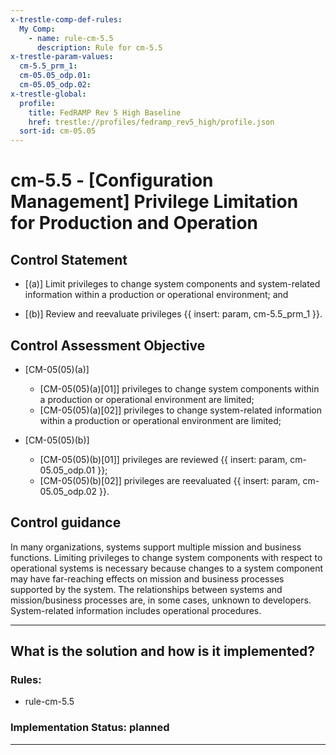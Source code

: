 ```yaml
---
x-trestle-comp-def-rules:
  My Comp:
    - name: rule-cm-5.5
      description: Rule for cm-5.5
x-trestle-param-values:
  cm-5.5_prm_1:
  cm-05.05_odp.01:
  cm-05.05_odp.02:
x-trestle-global:
  profile:
    title: FedRAMP Rev 5 High Baseline
    href: trestle://profiles/fedramp_rev5_high/profile.json
  sort-id: cm-05.05
---
```


# cm-5.5 - \[Configuration Management\] Privilege Limitation for Production and Operation

## Control Statement

- \[(a)\] Limit privileges to change system components and system-related information within a production or operational environment; and

- \[(b)\] Review and reevaluate privileges {{ insert: param, cm-5.5_prm_1 }}.

## Control Assessment Objective

- \[CM-05(05)(a)\]

  - \[CM-05(05)(a)[01]\] privileges to change system components within a production or operational environment are limited;
  - \[CM-05(05)(a)[02]\] privileges to change system-related information within a production or operational environment are limited;

- \[CM-05(05)(b)\]

  - \[CM-05(05)(b)[01]\] privileges are reviewed {{ insert: param, cm-05.05_odp.01 }};
  - \[CM-05(05)(b)[02]\] privileges are reevaluated {{ insert: param, cm-05.05_odp.02 }}.

## Control guidance

In many organizations, systems support multiple mission and business functions. Limiting privileges to change system components with respect to operational systems is necessary because changes to a system component may have far-reaching effects on mission and business processes supported by the system. The relationships between systems and mission/business processes are, in some cases, unknown to developers. System-related information includes operational procedures.

______________________________________________________________________

## What is the solution and how is it implemented?

<!-- For implementation status enter one of: implemented, partial, planned, alternative, not-applicable -->

<!-- Note that the list of rules under ### Rules: is read-only and changes will not be captured after assembly to JSON -->

<!-- Add control implementation description here for control: cm-5.5 -->

### Rules:

  - rule-cm-5.5

### Implementation Status: planned

______________________________________________________________________
